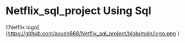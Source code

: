 # Netflix_sql_project Using Sql
![Netflix logo] (https://github.com/ayush668/Netflix_sql_project/blob/main/logo.png )
